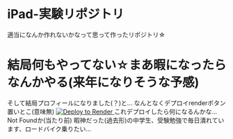 # iPad-実験リポジトリ
適当になんか作れないかなって思って作ったリポジトリ☆
# 結局何もやってない☆まあ暇になったらなんかやる(来年になりそうな予感)
そして結局プロフィールになりました(？)と…
なんとなくデプロイrenderボタン置いとこ(意味無)
<a href="https://render.com/deploy?repo=https://github.com/iPadurakaihatugaisyakannrisyatyou/iPadurakaihatugaisyakannrisyatyou">
<img src="https://render.com/images/deploy-to-render-button.svg" alt="Deploy to Render">
</a>
これデプロイしたら何になるんかな…Not Foundか(当たり前)
暇神だった(過去形)の中学生、受験勉強で毎日潰れています、ロードバイク乗りたい…
